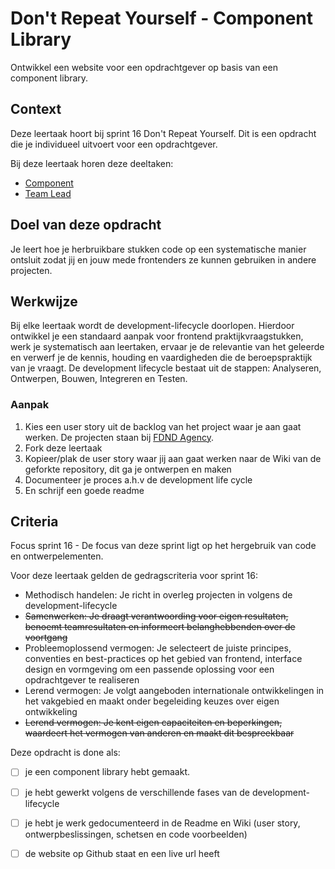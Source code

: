 # Don't Repeat Yourself - Component Library
Ontwikkel een website voor een opdrachtgever op basis van een component library.

## Context
Deze leertaak hoort bij sprint 16 Don't Repeat Yourself. Dit is een opdracht die je individueel uitvoert voor een opdrachtgever.

Bij deze leertaak horen deze deeltaken:

* [Component](https://github.com/fdnd-task/do-not-repeat-yourself-component)
* [Team Lead](do-not-repeat-yourself-team-lead)

## Doel van deze opdracht
Je leert hoe je herbruikbare stukken code op een systematische manier ontsluit zodat jij en jouw mede frontenders ze kunnen gebruiken in andere projecten.

## Werkwijze
Bij elke leertaak wordt de development-lifecycle doorlopen. Hierdoor ontwikkel je een standaard aanpak voor frontend praktijkvraagstukken, werk je systematisch aan leertaken, ervaar je de relevantie van het geleerde en verwerf je de kennis, houding en vaardigheden die de beroepspraktijk van je vraagt. De development lifecycle bestaat uit de stappen: Analyseren, Ontwerpen, Bouwen, Integreren en Testen.

### Aanpak
1. Kies een user story uit de backlog van het project waar je aan gaat werken. De projecten staan bij [FDND Agency](https://github.com/fdnd-agency).  
2. Fork deze leertaak
3. Kopieer/plak de user story waar jij aan gaat werken naar de Wiki van de geforkte repository, dit ga je ontwerpen en maken
4. Documenteer je proces a.h.v de development life cycle
5. En schrijf een goede readme

## Criteria

Focus sprint 16 - De focus van deze sprint ligt op het hergebruik van code en ontwerpelementen.

Voor deze leertaak gelden de gedragscriteria voor sprint 16: 

* Methodisch handelen: Je richt in overleg projecten in volgens de development-lifecycle
* ~~Samenwerken: Je draagt verantwoording voor eigen resultaten, benoemt teamresultaten en informeert belanghebbenden over de voortgang~~
* Probleemoplossend vermogen: Je selecteert de juiste principes, conventies en best-practices op het gebied van frontend, interface design en vormgeving om een passende oplossing voor een opdrachtgever te realiseren
* Lerend vermogen: Je volgt aangeboden internationale ontwikkelingen in het vakgebied en maakt onder begeleiding keuzes over eigen ontwikkeling
* ~~Lerend vermogen: Je kent eigen capaciteiten en beperkingen, waardeert het vermogen van anderen en maakt dit bespreekbaar~~

Deze opdracht is done als:
- [ ] je een component library hebt gemaakt.
- [ ] je hebt gewerkt volgens de verschillende fases van de development-lifecycle
- [ ] je hebt je werk gedocumenteerd in de Readme en Wiki (user story, ontwerpbeslissingen, schetsen en code voorbeelden)
- [ ] de website op Github staat en een live url heeft

